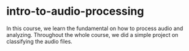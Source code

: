 # intro-to-audio-processing
In this course, we learn the fundamental on how to process audio and analyzing.  Throughout the whole course, we did a simple project on classifying the audio files.
